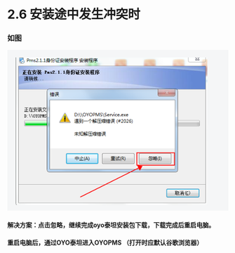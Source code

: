 # 2.6 安装途中发生冲突时

### 如图

![](../../../.gitbook/assets/image%20%28324%29.png)

#### 解决方案：点击忽略，继续完成oyo泰坦安装包下载，下载完成后重启电脑。

#### 重启电脑后，通过OYO泰坦进入OYOPMS （打开时应默认谷歌浏览器）




